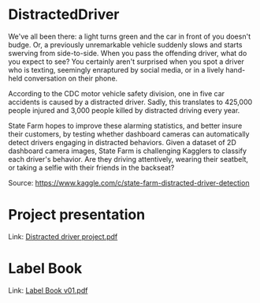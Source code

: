 # DistractedDriver

We've all been there: a light turns green and the car in front of you doesn't budge. Or, a previously unremarkable vehicle suddenly slows and starts swerving from side-to-side.
When you pass the offending driver, what do you expect to see? You certainly aren't surprised when you spot a driver who is texting, seemingly enraptured by social media, or in a lively hand-held conversation on their phone.

According to the CDC motor vehicle safety division, one in five car accidents is caused by a distracted driver. Sadly, this translates to 425,000 people injured and 3,000 people killed by distracted driving every year.

State Farm hopes to improve these alarming statistics, and better insure their customers, by testing whether dashboard cameras can automatically detect drivers engaging in distracted behaviors. Given a dataset of 2D dashboard camera images, State Farm is challenging Kagglers to classify each driver's behavior. Are they driving attentively, wearing their seatbelt, or taking a selfie with their friends in the backseat?

Source: https://www.kaggle.com/c/state-farm-distracted-driver-detection


# Project presentation
Link: [Distracted driver project.pdf](https://github.com/fjzs/DistractedDriver/files/9603482/Distracted.driver.project.pdf)


# Label Book
Link: [Label Book v01.pdf](https://github.com/fjzs/DistractedDriver/files/9552606/Label.Book.v01.pdf)



